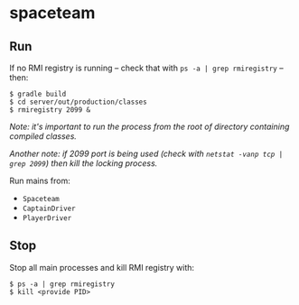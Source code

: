 # spaceteam

## Run
If no RMI registry is running – check that with `ps -a | grep rmiregistry` – then:

```
$ gradle build
$ cd server/out/production/classes
$ rmiregistry 2099 &
```

_Note: it's important to run the process from the root of directory containing compiled classes._

_Another note: if 2099 port is being used (check with `netstat -vanp tcp | grep 2099`) then kill the locking process._

Run mains from:
- `Spaceteam`
- `CaptainDriver`
- `PlayerDriver`

## Stop
Stop all main processes and kill RMI registry with:
```
$ ps -a | grep rmiregistry
$ kill <provide PID>
```